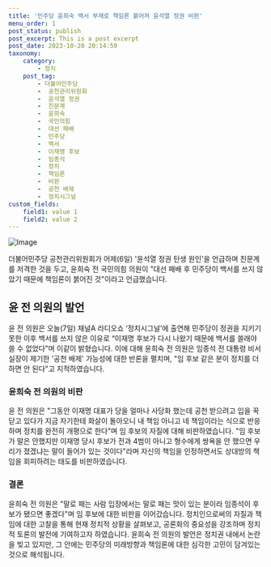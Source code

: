 ```yaml
---
title: '민주당 윤희숙 백서 부재로 책임론 붉어져 윤석열 정권 비판'
menu_order: 1
post_status: publish
post_excerpt: This is a post excerpt
post_date: 2023-10-20 20:14:59
taxonomy:
    category:
        - 정치
    post_tag:
        - 더불어민주당
        -  공천관리위원회
        -  윤석열 정권
        -  친문계
        -  윤희숙
        -  국민의힘
        -  대선 패배
        -  민주당
        -  백서
        -  이재명 후보
        -  임종석
        -  정치
        -  책임론
        -  비판
        -  공천 배제
        -  정치시그널
custom_fields:
    field1: value 1
    field2: value 2
---
```


![Image](https://imgnews.pstatic.net/image/449/2024/02/07/0000267506_001_20240207134201573.jpg?type=w647)


더불어민주당 공천관리위원회가 어제(6일) '윤석열 정권 탄생 원인'을 언급하며 친문계를 저격한 것을 두고, 윤희숙 전 국민의힘 의원이 "대선 패배 후 민주당이 백서를 쓰지 않았기 때문에 책임론이 붉어진 것"이라고 언급했습니다. 

## 윤 전 의원의 발언
윤 전 의원은 오늘(7일) 채널A 라디오쇼 ‘정치시그널’에 출연해 민주당이 정권을 지키기 못한 이후 백서를 쓰지 않은 이유로 “이재명 후보가 다시 나왔기 때문에 백서를 쓸래야 쓸 수 없었다”며 이같이 밝혔습니다. 이에 대해 윤희숙 전 의원은 임종석 전 대통령 비서실장이 제기한 '공천 배제' 가능성에 대한 반론을 펼치며, "임 후보 같은 분이 정치를 더 하면 안 된다"고 지적하였습니다.

### 윤희숙 전 의원의 비판
윤 전 의원은 "그동안 이재명 대표가 당을 얼마나 사당화 했는데 공천 받으려고 입을 꾹 닫고 있다가 지금 자기한테 화살이 돌아오니 내 책임 아니고 네 책임이라는 식으로 반응하며 정치를 완전히 개평으로 한다"며 임 후보의 자질에 대해 비판하였습니다. "임 후보가 말은 안했지만 이재명 당시 후보가 전과 4범이 아니고 형수에게 쌍욕을 안 했으면 우리가 졌겠냐는 말이 들어가 있는 것이다"라며 자신의 책임을 인정하면서도 상대방의 책임을 회피하려는 태도를 비판하였습니다.

### 결론
윤희숙 전 의원은 "말로 패는 사람 입장에서는 말로 패는 맛이 있는 분이라 임종석이 후보가 됐으면 좋겠다"며 임 후보에 대한 비판을 이어갔습니다. 정치인으로써의 자질과 책임에 대한 고찰을 통해 현재 정치적 상황을 살펴보고, 공론화의 중요성을 강조하며 정치적 토론의 발전에 기여하고자 하였습니다. 윤희숙 전 의원의 발언은 정치권 내에서 논란을 빚고 있지만, 그 안에는 민주당의 미래방향과 책임론에 대한 심각한 고민이 담겨있는 것으로 해석됩니다.
